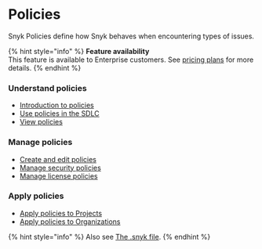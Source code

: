 # Policies

Snyk Policies define how Snyk behaves when encountering types of issues.&#x20;

{% hint style="info" %}
**Feature availability**\
This feature is available to Enterprise customers. See [pricing plans](https://snyk.io/plans/) for more details.
{% endhint %}

### Understand policies

* [Introduction to policies](shared-policies-overview.md)
* [Use policies in the SDLC](use-policies-in-the-sdlc.md)
* [View policies](view-policies.md)

### Manage policies

* [Create and edit policies](create-and-edit-policies.md)
* [Manage security policies](security-policies/)
* [Manage license policies](license-policies/)

### Apply policies

* [Apply policies to Projects](apply-a-policy-to-projects.md)
* [Apply policies to Organizations](apply-a-policy-to-organizations.md)

{% hint style="info" %}
Also see [The .snyk file](../../snyk-cli/test-for-vulnerabilities/the-.snyk-file.md).
{% endhint %}
